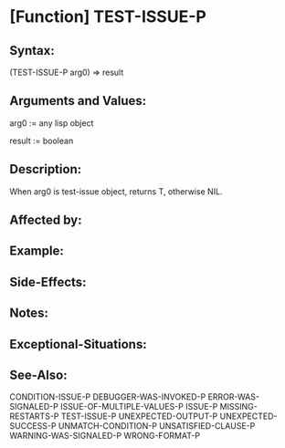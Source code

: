 # [Function] TEST-ISSUE-P

## Syntax:

(TEST-ISSUE-P arg0) => result

## Arguments and Values:

arg0 := any lisp object

result := boolean

## Description:
When arg0 is test-issue object, returns T, otherwise NIL.

## Affected by:

## Example:

## Side-Effects:

## Notes:

## Exceptional-Situations:

## See-Also:

CONDITION-ISSUE-P
DEBUGGER-WAS-INVOKED-P
ERROR-WAS-SIGNALED-P
ISSUE-OF-MULTIPLE-VALUES-P
ISSUE-P
MISSING-RESTARTS-P
TEST-ISSUE-P
UNEXPECTED-OUTPUT-P
UNEXPECTED-SUCCESS-P
UNMATCH-CONDITION-P
UNSATISFIED-CLAUSE-P
WARNING-WAS-SIGNALED-P
WRONG-FORMAT-P
